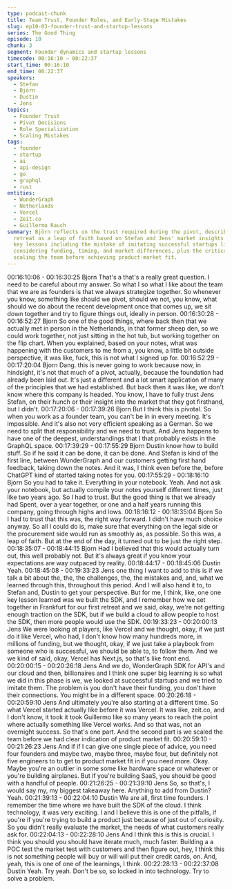 ```yaml
---
type: podcast-chunk
title: Team Trust, Founder Roles, and Early-Stage Mistakes
slug: ep10-03-founder-trust-and-startup-lessons
series: The Good Thing
episode: 10
chunk: 3
segment: Founder dynamics and startup lessons
timecode: 00:16:10 – 00:22:37
start_time: 00:16:10
end_time: 00:22:37
speakers:
  - Stefan
  - Björn
  - Dustin
  - Jens
topics:
  - Founder Trust
  - Pivot Decisions
  - Role Specialization
  - Scaling Mistakes
tags:
  - founder
  - startup
  - ai
  - api-design
  - go
  - graphql
  - rust
entities:
  - WunderGraph
  - Netherlands
  - Vercel
  - Zeit.co
  - Guillermo Rauch
summary: Björn reflects on the trust required during the pivot, describing the Netherlands
  retreat as a leap of faith based on Stefan and Jens' market insights. Jens shares
  key lessons including the mistake of imitating successful startups like Vercel without
  considering funding, timing, and market differences, plus the critical error of
  scaling the team before achieving product-market fit.
---
```


00:16:10:06 - 00:16:30:25
Bjorn
That's a that's a really great question. I need to be careful about my answer. So what I so what I
like about the team that we are as founders is that we always strategize together. So whenever
you know, something like should we pivot, should we not, you know, what should we do about
the recent development once that comes up, we sit down together and try to figure things out,
ideally in person.
00:16:30:28 - 00:16:52:27
Bjorn
So one of the good things, where back then that we actually met in person in the Netherlands, in
that former sheep den, so we could work together, not just sitting in the hot tub, but working
together on the flip chart. When you explained, based on your notes, what was happening with
the customers to me from a, you know, a little bit outside perspective, it was like, fuck, this is not
what I signed up for.
00:16:52:29 - 00:17:20:04
Bjorn
Dang. this is never going to work because now, in hindsight, it's not that much of a pivot,
actually, because the foundation had already been laid out. It's just a different and a lot smart
application of many of the principles that we had established. But back then it was like, we don't
know where this company is headed. You know, I have to fully trust Jens Stefan, on their hunch
or their insight into the market that they got firsthand, but I didn't.
00:17:20:06 - 00:17:39:26
Bjorn
But I think this is pivotal. So when you work as a founder team, you can't be in in every meeting.
It's impossible. And it's also not very efficient speaking as a German. So we need to split that
responsibility and we need to trust. And Jens happens to have one of the deepest,
understandings that I that probably exists in the GraphQL space.
00:17:39:29 - 00:17:55:29
Bjorn
Dustin know how to build stuff. So if he said it can be done, it can be done. And Stefan is kind of
the first line, between WunderGraph and our customers getting first hand feedback, taking down
the notes. And it was, I think even before the, before ChatGPT kind of started taking notes for
you.
00:17:55:29 - 00:18:16:10
Bjorn
So you had to take it. Everything in your notebook. Yeah. And not ask your notebook, but
actually compile your notes yourself different times, just like two years ago. So I had to trust. But
the good thing is that we already had Spent, over a year together, or one and a half years
running this company, going through highs and lows.
00:18:16:12 - 00:18:35:04
Bjorn
So I had to trust that this was, the right way forward. I didn't have much choice anyway. So all I
could do is, make sure that everything on the legal side or the procurement side would run as
smoothly as, as possible. So this was, a leap of faith. But at the end of the day, it turned out to
be just the right step.
00:18:35:07 - 00:18:44:15
Bjorn
Had I believed that this would actually turn out, this well probably not. But it's always great if you
know your expectations are way outpaced by reality.
00:18:44:17 - 00:18:45:06
Dustin
Yeah.
00:18:45:08 - 00:19:33:23
Jens
one thing I want to add to this is if we talk a bit about the, the, the challenges, the, the mistakes
and, and, what we learned through this, throughout this period. And I will also hand it to, to
Stefan and, Dustin to get your perspective. But for me, I think, like, one one key lesson learned
was we built the SDK, and I remember how we set together in Frankfurt for our first retreat and
we said, okay, we're not getting enough traction on the SDK, but if we build a cloud to allow
people to host the SDK, then more people would use the SDK.
00:19:33:23 - 00:20:00:13
Jens
We were looking at players, like Vercel and we thought, okay, if we just do it like Vercel, who
had, I don't know how many hundreds more, in millions of funding, but we thought, okay, if we
just take a playbook from someone who is successful, we should be able to, to follow them. And
we we kind of said, okay, Vercel has Next.js, so that's like front end.
00:20:00:15 - 00:20:26:18
Jens
And we do, WonderGraph SDK for API's and our cloud and then, billionaires and I think one
super big learning is so what we did in this phase is we, we looked at successful startups and
we tried to imitate them. The problem is you don't have their funding, you don't have their
connections. You might be in a different space.
00:20:26:18 - 00:20:59:10
Jens
And ultimately you're also starting at a different time. So what Vercel started actually like before
it was Vercel. It was like, zeit.co, and I don't know, it took it took Guillermo like so many years to
reach the point where actually something like Vercel works. And so that was, not an overnight
success. So that's one part. And the second part is we scaled the team before we had clear
indication of product market fit.
00:20:59:10 - 00:21:26:23
Jens
And if if I can give one single piece of advice, you need four founders and maybe two, maybe
three, maybe four, but definitely not five engineers to to get to product market fit in if you need
more. Okay. Maybe you're an outlier in some some like hardware space or whatever or you're
building airplanes. But if you're building SaaS, you should be good with a handful of people.
00:21:26:25 - 00:21:39:10
Jens
So, so that's, I would say my, my biggest takeaway here. Anything to add from Dustin? Yeah.
00:21:39:13 - 00:22:04:10
Dustin
We are all, first time founders. I remember the time where we have built the SDK of the cloud. I
think technology, it was very exciting. I and I believe this is one of the pitfalls, if you're if you're
trying to build a product just because of just out of curiosity. So you didn't really evaluate the
market, the needs of what customers really ask for.
00:22:04:13 - 00:22:28:10
Jens
And I think this is this is crucial. I think you should you should have iterate much, much faster.
Building a a POC test the market test with customers and then figure out, hey, I think this is not
something people will buy or will will put their credit cards, on. And, yeah, this is one of one of
the learnings, I think.
00:22:28:13 - 00:22:37:08
Dustin
Yeah. Try yeah. Don't be so, so locked in into technology. Try to solve a problem.